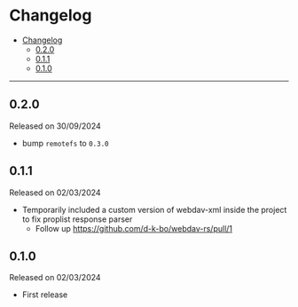 # Changelog

- [Changelog](#changelog)
  - [0.2.0](#020)
  - [0.1.1](#011)
  - [0.1.0](#010)

---

## 0.2.0

Released on 30/09/2024

- bump `remotefs` to `0.3.0`

## 0.1.1

Released on 02/03/2024

- Temporarily included a custom version of webdav-xml inside the project to fix proplist response parser
  - Follow up <https://github.com/d-k-bo/webdav-rs/pull/1>

## 0.1.0

Released on 02/03/2024

- First release
  